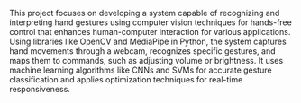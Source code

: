 This project focuses on developing a system capable of recognizing and interpreting hand gestures using computer vision techniques for 
hands-free control that enhances human-computer interaction for various applications.
Using libraries like OpenCV and MediaPipe in Python, the system captures hand movements through a webcam, recognizes specific gestures, 
and maps them to commands, such as adjusting volume or brightness.
It uses machine learning algorithms like CNNs and SVMs for accurate gesture classification and applies optimization techniques for real-time 
responsiveness.
